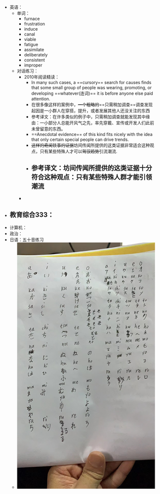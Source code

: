 - 英语：
	- 单词：
		- furnace
		- frustration
		- induce
		- canal
		- viable
		- fatigue
		- assimilate
		- deliberately
		- consistent
		- improper
	- 对话练习：
		- 2010年阅读精读：
			- In many such cases, a ==cursory== search for causes finds that some small group of people was wearing, promoting, or developing ==whatever(连词)== it is before anyone else paid attention.
			- 在很多像这样的案例中，~~一个粗略的~~==只需稍加调查==调查发现起因是一小群人在穿搭，提升，或者发展其他人还没关注的东西
			- 参考译文：在许多类似的例子中，只需稍加调查就能发现其中缘由：一小部分人总能开风气之先，率先穿戴、宣传或开发人们此前未曾留意的东西。
			- ==Anecdotal evidence== of this kind fits nicely with the idea that only certain special people can drive trends.
			- ~~这样的奇闻轶事的证据~~坊间传闻所提供的这类证据非常适合这种观点，只有某些特殊人才可以~~驾驭趋势~~引流潮流.
			- 参考译文：坊间传闻所提供的这类证据十分符合这种观点：只有某些特殊人群才能引领潮流
				-
		-
- 教育综合333：
	-
- 计算机：
- 政治：
- 日语：五十音练习
	- ![d853cb91bab2472b87403d9aec7affd.jpg](../assets/d853cb91bab2472b87403d9aec7affd_1644063755320_0.jpg)